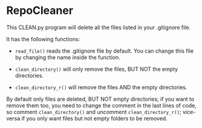# RepoCleaner

This CLEAN.py program will delete all the files listed in your .gitignore file.

It has the following functions:

* `read_file()` reads the .gitignore file by default. You can change this file by changing the name inside the function.

* `clean_directory()` will only remove the files, BUT NOT the empty directories.

* `clean_directory_r()` will remove the files AND the empty directories.

By default only files are deleted, BUT NOT empty directories; if you want to remove them too, you need to change the comment in the last lines of code, so comment `clean_directory()` and uncomment `clean_directory_r()`; vice-versa if you only want files but not empty folders to be removed.